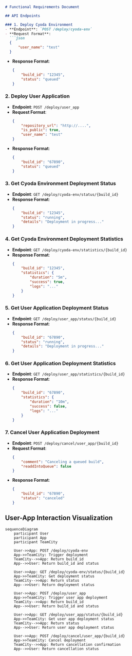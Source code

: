 ```markdown
# Functional Requirements Document

## API Endpoints

### 1. Deploy Cyoda Environment
- **Endpoint**: `POST /deploy/cyoda-env`
- **Request Format**:
  ```json
  {
      "user_name": "test"
  }
  ```
- **Response Format**:
  ```json
  {
      "build_id": "12345",
      "status": "queued"
  }
  ```

### 2. Deploy User Application
- **Endpoint**: `POST /deploy/user_app`
- **Request Format**:
  ```json
  {
      "repository_url": "http://....",
      "is_public": true,
      "user_name": "test"
  }
  ```
- **Response Format**:
  ```json
  {
      "build_id": "67890",
      "status": "queued"
  }
  ```

### 3. Get Cyoda Environment Deployment Status
- **Endpoint**: `GET /deploy/cyoda-env/status/{build_id}`
- **Response Format**:
  ```json
  {
      "build_id": "12345",
      "status": "running",
      "details": "Deployment in progress..."
  }
  ```

### 4. Get Cyoda Environment Deployment Statistics
- **Endpoint**: `GET /deploy/cyoda-env/statistics/{build_id}`
- **Response Format**:
  ```json
  {
      "build_id": "12345",
      "statistics": {
          "duration": "5m",
          "success": true,
          "logs": "..."
      }
  }
  ```

### 5. Get User Application Deployment Status
- **Endpoint**: `GET /deploy/user_app/status/{build_id}`
- **Response Format**:
  ```json
  {
      "build_id": "67890",
      "status": "running",
      "details": "Deployment in progress..."
  }
  ```

### 6. Get User Application Deployment Statistics
- **Endpoint**: `GET /deploy/user_app/statistics/{build_id}`
- **Response Format**:
  ```json
  {
      "build_id": "67890",
      "statistics": {
          "duration": "10m",
          "success": false,
          "logs": "..."
      }
  }
  ```

### 7. Cancel User Application Deployment
- **Endpoint**: `POST /deploy/cancel/user_app/{build_id}`
- **Request Format**:
  ```json
  {
      "comment": "Canceling a queued build",
      "readdIntoQueue": false
  }
  ```
- **Response Format**:
  ```json
  {
      "build_id": "67890",
      "status": "canceled"
  }
  ```

## User-App Interaction Visualization

```mermaid
sequenceDiagram
    participant User
    participant App
    participant TeamCity

    User->>App: POST /deploy/cyoda-env
    App->>TeamCity: Trigger deployment
    TeamCity-->>App: Return build_id
    App-->>User: Return build_id and status

    User->>App: GET /deploy/cyoda-env/status/{build_id}
    App->>TeamCity: Get deployment status
    TeamCity-->>App: Return status
    App-->>User: Return deployment status

    User->>App: POST /deploy/user_app
    App->>TeamCity: Trigger user app deployment
    TeamCity-->>App: Return build_id
    App-->>User: Return build_id and status

    User->>App: GET /deploy/user_app/status/{build_id}
    App->>TeamCity: Get user app deployment status
    TeamCity-->>App: Return status
    App-->>User: Return user app deployment status

    User->>App: POST /deploy/cancel/user_app/{build_id}
    App->>TeamCity: Cancel deployment
    TeamCity-->>App: Return cancellation confirmation
    App-->>User: Return cancellation status
```
```